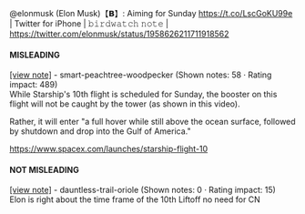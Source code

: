 @elonmusk (Elon Musk)【𝗕】: Aiming for Sunday https://t.co/LscGoKU99e | Twitter for iPhone | 𝚋𝚒𝚛𝚍𝚠𝚊𝚝𝚌𝚑 𝚗𝚘𝚝𝚎 | https://twitter.com/elonmusk/status/1958626211711918562

#### MISLEADING

[[view note]](https://x.com/i/birdwatch/n/1958637628745818168) - smart-peachtree-woodpecker (Shown notes: 58 · Rating impact: 489)\
While Starship's 10th flight is scheduled for Sunday, the booster on this flight will not be caught by the tower (as shown in this video).

Rather, it will enter "a full hover while still above the ocean surface, followed by shutdown and drop into the Gulf of America."

https://www.spacex.com/launches/starship-flight-10

#### NOT MISLEADING

[[view note]](https://x.com/i/birdwatch/n/1958662770028945813) - dauntless-trail-oriole (Shown notes: 0 · Rating impact: 15)\
Elon is right about the time frame of the 10th Liftoff no need for CN
